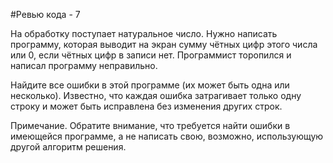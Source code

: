 #Ревью кода - 7

На обработку поступает натуральное число. Нужно написать программу, которая выводит на экран сумму чётных цифр этого числа или 0, если чётных цифр в записи нет. Программист торопился и написал программу неправильно.

Найдите все ошибки в этой программе (их может быть одна или несколько). Известно, что каждая ошибка затрагивает только одну строку и может быть исправлена без изменения других строк.

Примечание. Обратите внимание, что требуется найти ошибки в имеющейся программе, а не написать свою, возможно, использующую другой алгоритм решения.